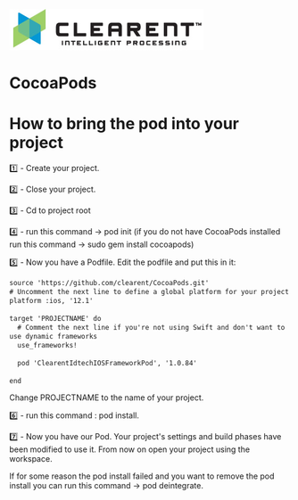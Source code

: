 ![Screenshot](docs/clearent_logo.jpg)

# CocoaPods

# How to bring the pod into your project

:one: - Create your project.

:two: - Close your project.

:three: - Cd to project root

:four: - run this command -> pod init (if you do not have CocoaPods installed run this command -> sudo gem install cocoapods)

:five: - Now you have a Podfile. Edit the podfile and put this in it:

```CocoaPods
source 'https://github.com/clearent/CocoaPods.git'
# Uncomment the next line to define a global platform for your project
platform :ios, '12.1'

target 'PROJECTNAME' do
  # Comment the next line if you're not using Swift and don't want to use dynamic frameworks
  use_frameworks!

  pod 'ClearentIdtechIOSFrameworkPod', '1.0.84'

end
```

Change PROJECTNAME to the name of your project.

:six: - run this command : pod install.

:seven: - Now you have our Pod. Your project's settings and build phases have been modified to use it. From now on open your project using the workspace.

If for some reason the pod install failed and you want to remove the pod install you can run this command -> pod deintegrate.
